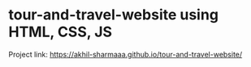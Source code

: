 # tour-and-travel-website using HTML, CSS, JS
Project link: https://akhil-sharmaaa.github.io/tour-and-travel-website/
